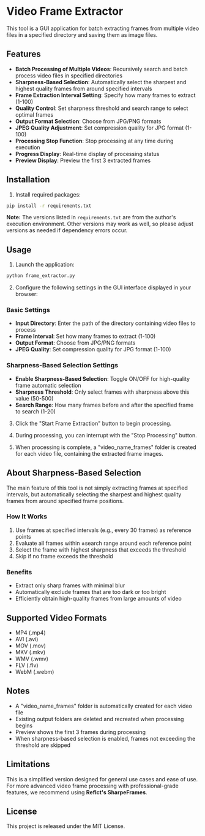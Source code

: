 # Video Frame Extractor

This tool is a GUI application for batch extracting frames from multiple video files in a specified directory and saving them as image files.

## Features

- **Batch Processing of Multiple Videos**: Recursively search and batch process video files in specified directories
- **Sharpness-Based Selection**: Automatically select the sharpest and highest quality frames from around specified intervals
- **Frame Extraction Interval Setting**: Specify how many frames to extract (1-100)
- **Quality Control**: Set sharpness threshold and search range to select optimal frames
- **Output Format Selection**: Choose from JPG/PNG formats
- **JPEG Quality Adjustment**: Set compression quality for JPG format (1-100)
- **Processing Stop Function**: Stop processing at any time during execution
- **Progress Display**: Real-time display of processing status
- **Preview Display**: Preview the first 3 extracted frames

## Installation

1. Install required packages:
```bash
pip install -r requirements.txt
```

**Note:** The versions listed in `requirements.txt` are from the author's execution environment. Other versions may work as well, so please adjust versions as needed if dependency errors occur.

## Usage

1. Launch the application:
```bash
python frame_extractor.py
```

2. Configure the following settings in the GUI interface displayed in your browser:

### Basic Settings
   - **Input Directory**: Enter the path of the directory containing video files to process
   - **Frame Interval**: Set how many frames to extract (1-100)
   - **Output Format**: Choose from JPG/PNG formats
   - **JPEG Quality**: Set compression quality for JPG format (1-100)

### Sharpness-Based Selection Settings
   - **Enable Sharpness-Based Selection**: Toggle ON/OFF for high-quality frame automatic selection
   - **Sharpness Threshold**: Only select frames with sharpness above this value (50-500)
   - **Search Range**: How many frames before and after the specified frame to search (1-20)

3. Click the "Start Frame Extraction" button to begin processing.

4. During processing, you can interrupt with the "Stop Processing" button.

5. When processing is complete, a "video_name_frames" folder is created for each video file, containing the extracted frame images.

## About Sharpness-Based Selection

The main feature of this tool is not simply extracting frames at specified intervals, but automatically selecting the sharpest and highest quality frames from around specified frame positions.

### How It Works
1. Use frames at specified intervals (e.g., every 30 frames) as reference points
2. Evaluate all frames within ±search range around each reference point
3. Select the frame with highest sharpness that exceeds the threshold
4. Skip if no frame exceeds the threshold

### Benefits
- Extract only sharp frames with minimal blur
- Automatically exclude frames that are too dark or too bright
- Efficiently obtain high-quality frames from large amounts of video

## Supported Video Formats

- MP4 (.mp4)
- AVI (.avi)
- MOV (.mov)
- MKV (.mkv)
- WMV (.wmv)
- FLV (.flv)
- WebM (.webm)

## Notes

- A "video_name_frames" folder is automatically created for each video file
- Existing output folders are deleted and recreated when processing begins
- Preview shows the first 3 frames during processing
- When sharpness-based selection is enabled, frames not exceeding the threshold are skipped

## Limitations

This is a simplified version designed for general use cases and ease of use. For more advanced video frame processing with professional-grade features, we recommend using **Reflct's SharpeFrames**.

## License

This project is released under the MIT License. 